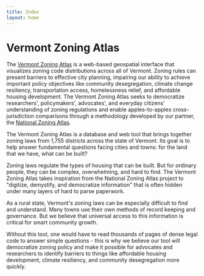```yaml
---
title: Index
layout: home
---
```


# Vermont Zoning Atlas

The [Vermont Zoning Atlas](https://www.zoningatlas.org/vermont) is a web-based geospatial interface that visualizes zoning code distributions across all of Vermont. Zoning rules can present barriers to effective city planning, impairing our ability to achieve important policy objectives like community desegregation, climate change resiliency, transportation access, homelessness relief, and affordable housing development. The Vermont Zoning Atlas seeks to democratize researchers', policymakers', advocates', and everyday citizens' understanding of zoning regulations and enable apples-to-apples cross-jurisdiction comparisons through a methodology developed by our partner, the [National Zoning Atlas](https://www.zoningatlas.org/).

The Vermont Zoning Atlas is a database and web tool that brings together zoning laws from 1,755 districts across the state of Vermont. Its goal is to help answer fundamental questions facing cities and towns: for the land that we have, what can be built?

Zoning laws regulate the types of housing that can be built. But for ordinary people, they can be complex, overwhelming, and hard to find. The Vermont Zoning Atlas takes inspiration from the National Zoning Atlas project to "digitize, demystify, and democratize information" that is often hidden under many layers of hard to parse paperwork.

As a rural state, Vermont's zoning laws can be especially difficult to find and understand. Many towns use their own methods of record keeping and governance. But we believe that universal access to this information is critical for smart community growth.

Without this tool, one would have to read thousands of pages of dense legal code to answer simple questions - this is why we believe our tool will democratize zoning policy and make it possible for advocates and researchers to identify barriers to things like affordable housing development, climate resiliency, and community desegregation more quickly.



